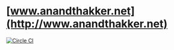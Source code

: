 [www.anandthakker.net](http://www.anandthakker.net)
================

[![Circle CI](https://circleci.com/gh/anandthakker/anandthakker.github.io/tree/content.svg?style=svg)](https://circleci.com/gh/anandthakker/anandthakker.github.io/tree/content)
